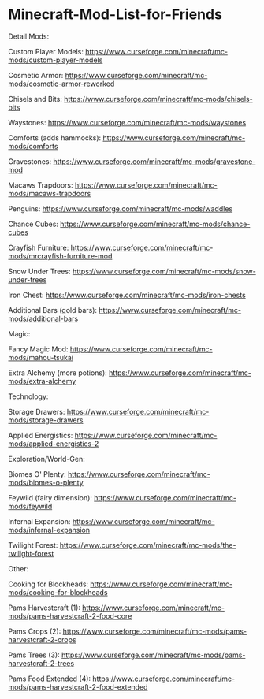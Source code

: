 # Minecraft-Mod-List-for-Friends

Detail Mods:

  Custom Player Models:         https://www.curseforge.com/minecraft/mc-mods/custom-player-models
  
  Cosmetic Armor:               https://www.curseforge.com/minecraft/mc-mods/cosmetic-armor-reworked
  
  Chisels and Bits:             https://www.curseforge.com/minecraft/mc-mods/chisels-bits
  
  Waystones:                    https://www.curseforge.com/minecraft/mc-mods/waystones
  
  Comforts (adds hammocks):     https://www.curseforge.com/minecraft/mc-mods/comforts
  
  Gravestones:                  https://www.curseforge.com/minecraft/mc-mods/gravestone-mod
  
  Macaws Trapdoors:             https://www.curseforge.com/minecraft/mc-mods/macaws-trapdoors
  
  Penguins:                     https://www.curseforge.com/minecraft/mc-mods/waddles
  
  Chance Cubes:                 https://www.curseforge.com/minecraft/mc-mods/chance-cubes
  
  Crayfish Furniture:           https://www.curseforge.com/minecraft/mc-mods/mrcrayfish-furniture-mod
  
  Snow Under Trees:             https://www.curseforge.com/minecraft/mc-mods/snow-under-trees
  
  Iron Chest:                   https://www.curseforge.com/minecraft/mc-mods/iron-chests
  
  Additional Bars (gold bars):  https://www.curseforge.com/minecraft/mc-mods/additional-bars
  
  
  
Magic:

  Fancy Magic Mod:              https://www.curseforge.com/minecraft/mc-mods/mahou-tsukai
  
  Extra Alchemy (more potions): https://www.curseforge.com/minecraft/mc-mods/extra-alchemy
  
  
  
Technology:

  Storage Drawers:              https://www.curseforge.com/minecraft/mc-mods/storage-drawers
  
  Applied Energistics:          https://www.curseforge.com/minecraft/mc-mods/applied-energistics-2
  


Exploration/World-Gen:

  Biomes O' Plenty:             https://www.curseforge.com/minecraft/mc-mods/biomes-o-plenty
  
  Feywild (fairy dimension):    https://www.curseforge.com/minecraft/mc-mods/feywild
  
  Infernal Expansion:           https://www.curseforge.com/minecraft/mc-mods/infernal-expansion
  
  Twilight Forest:              https://www.curseforge.com/minecraft/mc-mods/the-twilight-forest
  
  
Other:

  Cooking for Blockheads:       https://www.curseforge.com/minecraft/mc-mods/cooking-for-blockheads
  
  Pams Harvestcraft (1):        https://www.curseforge.com/minecraft/mc-mods/pams-harvestcraft-2-food-core
  
  Pams Crops (2):               https://www.curseforge.com/minecraft/mc-mods/pams-harvestcraft-2-crops
                                
  Pams Trees (3):               https://www.curseforge.com/minecraft/mc-mods/pams-harvestcraft-2-trees
                                
  Pams Food Extended (4):       https://www.curseforge.com/minecraft/mc-mods/pams-harvestcraft-2-food-extended
                                
